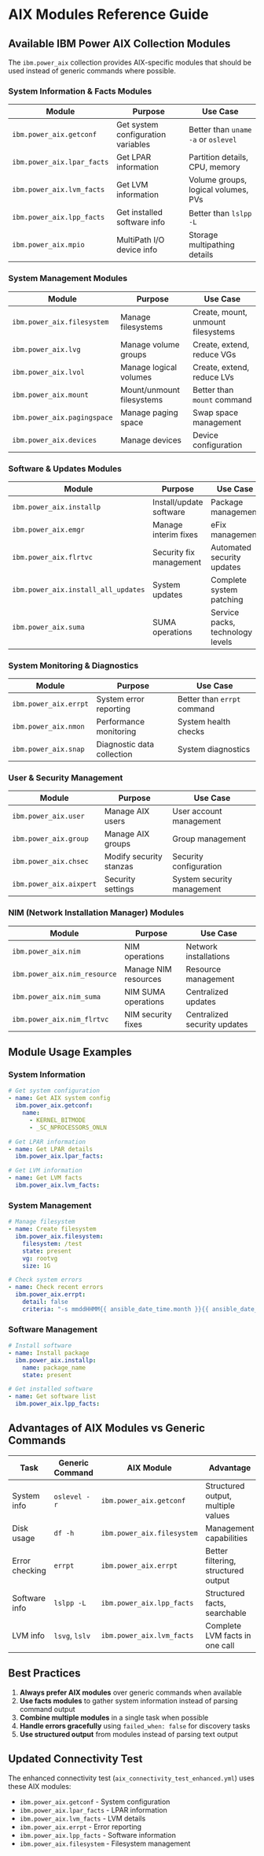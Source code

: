 # AIX Modules Reference Guide

## Available IBM Power AIX Collection Modules

The `ibm.power_aix` collection provides AIX-specific modules that should be used instead of generic commands where possible.

### System Information & Facts Modules

| Module | Purpose | Use Case |
|--------|---------|----------|
| `ibm.power_aix.getconf` | Get system configuration variables | Better than `uname -a` or `oslevel` |
| `ibm.power_aix.lpar_facts` | Get LPAR information | Partition details, CPU, memory |
| `ibm.power_aix.lvm_facts` | Get LVM information | Volume groups, logical volumes, PVs |
| `ibm.power_aix.lpp_facts` | Get installed software info | Better than `lslpp -L` |
| `ibm.power_aix.mpio` | MultiPath I/O device info | Storage multipathing details |

### System Management Modules

| Module | Purpose | Use Case |
|--------|---------|----------|
| `ibm.power_aix.filesystem` | Manage filesystems | Create, mount, unmount filesystems |
| `ibm.power_aix.lvg` | Manage volume groups | Create, extend, reduce VGs |
| `ibm.power_aix.lvol` | Manage logical volumes | Create, extend, reduce LVs |
| `ibm.power_aix.mount` | Mount/unmount filesystems | Better than `mount` command |
| `ibm.power_aix.pagingspace` | Manage paging space | Swap space management |
| `ibm.power_aix.devices` | Manage devices | Device configuration |

### Software & Updates Modules

| Module | Purpose | Use Case |
|--------|---------|----------|
| `ibm.power_aix.installp` | Install/update software | Package management |
| `ibm.power_aix.emgr` | Manage interim fixes | eFix management |
| `ibm.power_aix.flrtvc` | Security fix management | Automated security updates |
| `ibm.power_aix.install_all_updates` | System updates | Complete system patching |
| `ibm.power_aix.suma` | SUMA operations | Service packs, technology levels |

### System Monitoring & Diagnostics

| Module | Purpose | Use Case |
|--------|---------|----------|
| `ibm.power_aix.errpt` | System error reporting | Better than `errpt` command |
| `ibm.power_aix.nmon` | Performance monitoring | System health checks |
| `ibm.power_aix.snap` | Diagnostic data collection | System diagnostics |

### User & Security Management

| Module | Purpose | Use Case |
|--------|---------|----------|
| `ibm.power_aix.user` | Manage AIX users | User account management |
| `ibm.power_aix.group` | Manage AIX groups | Group management |
| `ibm.power_aix.chsec` | Modify security stanzas | Security configuration |
| `ibm.power_aix.aixpert` | Security settings | System security management |

### NIM (Network Installation Manager) Modules

| Module | Purpose | Use Case |
|--------|---------|----------|
| `ibm.power_aix.nim` | NIM operations | Network installations |
| `ibm.power_aix.nim_resource` | Manage NIM resources | Resource management |
| `ibm.power_aix.nim_suma` | NIM SUMA operations | Centralized updates |
| `ibm.power_aix.nim_flrtvc` | NIM security fixes | Centralized security updates |

## Module Usage Examples

### System Information
```yaml
# Get system configuration
- name: Get AIX system config
  ibm.power_aix.getconf:
    name: 
      - KERNEL_BITMODE
      - _SC_NPROCESSORS_ONLN

# Get LPAR information  
- name: Get LPAR details
  ibm.power_aix.lpar_facts:

# Get LVM information
- name: Get LVM facts
  ibm.power_aix.lvm_facts:
```

### System Management
```yaml
# Manage filesystem
- name: Create filesystem
  ibm.power_aix.filesystem:
    filesystem: /test
    state: present
    vg: rootvg
    size: 1G

# Check system errors
- name: Check recent errors
  ibm.power_aix.errpt:
    detail: false
    criteria: "-s mmddHHMM{{ ansible_date_time.month }}{{ ansible_date_time.day }}0000"
```

### Software Management
```yaml
# Install software
- name: Install package
  ibm.power_aix.installp:
    name: package_name
    state: present

# Get installed software
- name: Get software list
  ibm.power_aix.lpp_facts:
```

## Advantages of AIX Modules vs Generic Commands

| Task | Generic Command | AIX Module | Advantage |
|------|----------------|------------|-----------|
| System info | `oslevel -r` | `ibm.power_aix.getconf` | Structured output, multiple values |
| Disk usage | `df -h` | `ibm.power_aix.filesystem` | Management capabilities |
| Error checking | `errpt` | `ibm.power_aix.errpt` | Better filtering, structured output |
| Software info | `lslpp -L` | `ibm.power_aix.lpp_facts` | Structured facts, searchable |
| LVM info | `lsvg`, `lslv` | `ibm.power_aix.lvm_facts` | Complete LVM facts in one call |

## Best Practices

1. **Always prefer AIX modules** over generic commands when available
2. **Use facts modules** to gather system information instead of parsing command output  
3. **Combine multiple modules** in a single task when possible
4. **Handle errors gracefully** using `failed_when: false` for discovery tasks
5. **Use structured output** from modules instead of parsing text output

## Updated Connectivity Test

The enhanced connectivity test (`aix_connectivity_test_enhanced.yml`) uses these AIX modules:
- `ibm.power_aix.getconf` - System configuration
- `ibm.power_aix.lpar_facts` - LPAR information  
- `ibm.power_aix.lvm_facts` - LVM details
- `ibm.power_aix.errpt` - Error reporting
- `ibm.power_aix.lpp_facts` - Software information
- `ibm.power_aix.filesystem` - Filesystem management